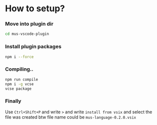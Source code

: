# How to setup?

### Move into plugin dir
```sh
cd mus-vscode-plugin
```
### Install plugin packages
```sh
npm i --force
```
### Compiling..
```sh
npm run compile
npm i -g vcse
vcse package
```
### Finally
Use `Ctrl+Shift+P` and write `>` and write `install from vsix` and select the file was created btw file name could be `mus-language-0.2.0.vsix`
